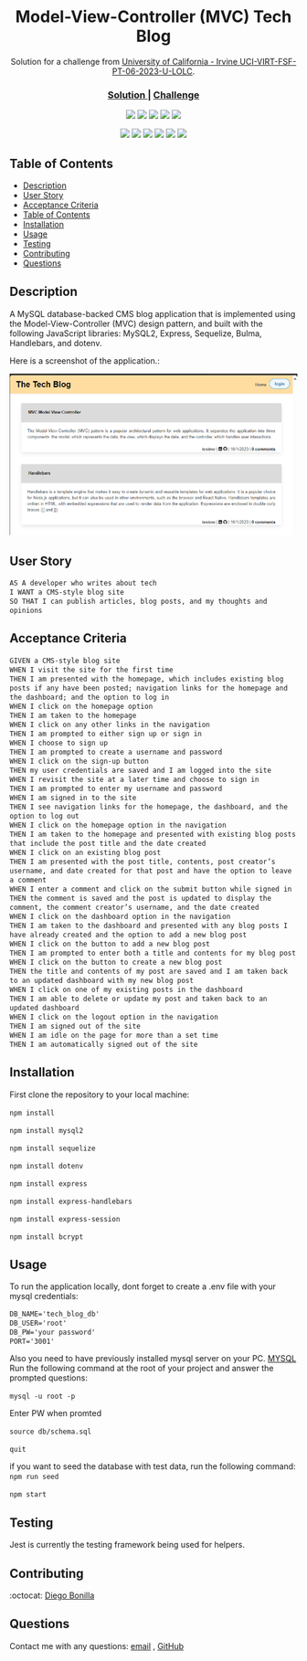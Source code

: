 <h1 align="center">Model-View-Controller (MVC) Tech Blog</h1>

<div align="center">
   Solution for a challenge from  <a href="https://git.bootcampcontent.com/University-of-California---Irvine/UCI-VIRT-FSF-PT-06-2023-U-LOLC/-/tree/main/14-MVC/02-Challenge" target="_blank">University of California - Irvine
UCI-VIRT-FSF-PT-06-2023-U-LOLC</a>.
</div>

<div align="center">
  <h3>
    <a href="https://github.com/drbv27/MVC-Tech-Blog">
      Solution
    </a>
    <span> | </span>
    <a href="https://git.bootcampcontent.com/University-of-California---Irvine/UCI-VIRT-FSF-PT-06-2023-U-LOLC/-/tree/main/14-MVC/02-Challenge">
      Challenge
    </a>
  </h3>
</div>
  
<p align="center">
    <img src="https://img.shields.io/github/repo-size/drbv27/MVC-Tech-Blog" />
    <img src="https://img.shields.io/github/languages/top/drbv27/MVC-Tech-Blog"  />
    <img src="https://img.shields.io/github/issues/drbv27/MVC-Tech-Blog" />
    <img src="https://img.shields.io/github/last-commit/drbv27/MVC-Tech-Blog" >
    <a href="https://github.com/drbv27"><img src="https://img.shields.io/github/followers/drbv27?style=social" target="_blank" /></a>
</p>
  
<p align="center">
    <img src="https://img.shields.io/badge/javascript-yellow" />
    <img src="https://img.shields.io/badge/express-orange" />
    <img src="https://img.shields.io/badge/sequelize-blue"  />
    <img src="https://img.shields.io/badge/handlebars-red"  />
    <img src="https://img.shields.io/badge/mySQL-blue"  />
    <img src="https://img.shields.io/badge/dotenv-green" />
</p>

<!-- TABLE OF CONTENTS -->

## Table of Contents
- [Description](#description)
- [User Story](#user-story)
- [Acceptance Criteria](#acceptance-criteria)
- [Table of Contents](#table-of-contents)
- [Installation](#installation)
- [Usage](#usage)
- [Testing](#testing)
- [Contributing](#contributing)
- [Questions](#questions)

<!------------Description------------>   
## Description

A MySQL database-backed CMS blog application that is implemented using the Model-View-Controller (MVC) design pattern, and built with the following JavaScript libraries: MySQL2, Express, Sequelize, Bulma, Handlebars, and dotenv.

  
Here is a screenshot of the application.:
  
![tech blog](screenshot.png)

<!------------User Story------------>
## User Story

```
AS A developer who writes about tech
I WANT a CMS-style blog site
SO THAT I can publish articles, blog posts, and my thoughts and opinions
```
<!------------Acceptance Criteria------------>
## Acceptance Criteria

```
GIVEN a CMS-style blog site
WHEN I visit the site for the first time
THEN I am presented with the homepage, which includes existing blog posts if any have been posted; navigation links for the homepage and the dashboard; and the option to log in
WHEN I click on the homepage option
THEN I am taken to the homepage
WHEN I click on any other links in the navigation
THEN I am prompted to either sign up or sign in
WHEN I choose to sign up
THEN I am prompted to create a username and password
WHEN I click on the sign-up button
THEN my user credentials are saved and I am logged into the site
WHEN I revisit the site at a later time and choose to sign in
THEN I am prompted to enter my username and password
WHEN I am signed in to the site
THEN I see navigation links for the homepage, the dashboard, and the option to log out
WHEN I click on the homepage option in the navigation
THEN I am taken to the homepage and presented with existing blog posts that include the post title and the date created
WHEN I click on an existing blog post
THEN I am presented with the post title, contents, post creator’s username, and date created for that post and have the option to leave a comment
WHEN I enter a comment and click on the submit button while signed in
THEN the comment is saved and the post is updated to display the comment, the comment creator’s username, and the date created
WHEN I click on the dashboard option in the navigation
THEN I am taken to the dashboard and presented with any blog posts I have already created and the option to add a new blog post
WHEN I click on the button to add a new blog post
THEN I am prompted to enter both a title and contents for my blog post
WHEN I click on the button to create a new blog post
THEN the title and contents of my post are saved and I am taken back to an updated dashboard with my new blog post
WHEN I click on one of my existing posts in the dashboard
THEN I am able to delete or update my post and taken back to an updated dashboard
WHEN I click on the logout option in the navigation
THEN I am signed out of the site
WHEN I am idle on the page for more than a set time
THEN I am automatically signed out of the site
```
   

<!------------Installation------------>
## Installation
First clone the repository to your local machine:
  
`npm install`

`npm install mysql2`

`npm install sequelize`

`npm install dotenv`

`npm install express`

`npm install express-handlebars`

`npm install express-session`

`npm install bcrypt`


<!------------Usage------------> 
## Usage
To run the application locally,
dont forget to create a .env file with your mysql credentials:

```
DB_NAME='tech_blog_db'
DB_USER='root'
DB_PW='your password'
PORT='3001'
```

Also
you need to have previously installed mysql server on your PC.
<a href="https://www.mysql.com/downloads/">MYSQL</a>
Run the following command at the root of your project and answer the prompted questions:

`mysql -u root -p`

Enter PW when promted

`source db/schema.sql`

`quit`

if you want to seed the database with test data, run the following command:
`npm run seed`
  
`npm start`

## Testing

Jest is currently the testing framework being used for helpers.

## Contributing
:octocat: [Diego Bonilla](https://github.com/drbv27)

## Questions
Contact me with any questions: [email](mailto:drbv27@gmail.com) , [GitHub](https://github.com/drbv27)<br />